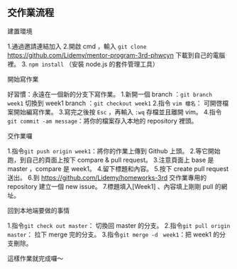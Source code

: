﻿## 交作業流程

建置環境

1.通過邀請連結加入
2.開啟  cmd ，輸入 `git clone` https://github.com/Lidemy/mentor-program-3rd-phwcyn 下載到自己的電腦裡。
3. `npm install` （安裝 node.js 的套件管理工具）

開始寫作業

好習慣：永遠在一個新的分支下寫作業。
1.新開一個 branch ：`git branch week1`
切換到 week1 branch ：`git checkout week1`
2.指令 `vim 檔名`： 可開啓檔案開始編寫作業。
3.寫完之後按 `Esc` ，再輸入 `:wq` 存檔並且離開 vim。
4.指令`git commit -am message`：將你的檔案存入本地的 repository 裡頭。

交作業囉

1.指令`git push origin week1`：將你的作業上傳到 Github 上頭。
2.等它開始跑，到自己的頁面上按下 compare & pull request。
3.注意頁面上 base 是 master ，compare 是 week1。
4.留下標題和內容。
5.按下 create pull request 送出。
6.到 https://github.com/Lidemy/homeworks-3rd 交作業專用的 repository 建立一個
new issue。
7.標題填入[Week1] 、內容填上剛剛 pull 的網址。

回到本地端要做的事情

1.指令`git check out master`： 切換回 master 的分支。
2.指令`git pull origin master`： 拉下 merge 完的分支。
3.指令`git merge -d　week1`：把 week1 的分支刪除。

這樣作業就完成囉～

